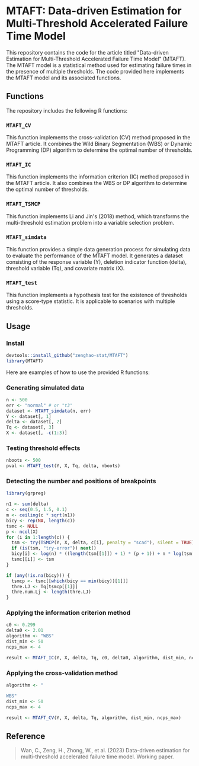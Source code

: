 # MTAFT: Data-driven Estimation for Multi-Threshold Accelerated Failure Time Model

This repository contains the code for the article titled "Data-driven Estimation for Multi-Threshold Accelerated Failure Time Model" (MTAFT). The MTAFT model is a statistical method used for estimating failure times in the presence of multiple thresholds. The code provided here implements the MTAFT model and its associated functions.

## Functions

The repository includes the following R functions:

### `MTAFT_CV`

This function implements the cross-validation (CV) method proposed in the MTAFT article. It combines the Wild Binary Segmentation (WBS) or Dynamic Programming (DP) algorithm to determine the optimal number of thresholds.

### `MTAFT_IC`

This function implements the information criterion (IC) method proposed in the MTAFT article. It also combines the WBS or DP algorithm to determine the optimal number of thresholds.

### `MTAFT_TSMCP`

This function implements Li and Jin's (2018) method, which transforms the multi-threshold estimation problem into a variable selection problem.

### `MTAFT_simdata`

This function provides a simple data generation process for simulating data to evaluate the performance of the MTAFT model. It generates a dataset consisting of the response variable (Y), deletion indicator function (delta), threshold variable (Tq), and covariate matrix (X).

### `MTAFT_test`

This function implements a hypothesis test for the existence of thresholds using a score-type statistic. It is applicable to scenarios with multiple thresholds.

## Usage

### Install

``` r
devtools::install_github("zenghao-stat/MTAFT")
library(MTAFT)
```

Here are examples of how to use the provided R functions:

### Generating simulated data

``` r
n <- 500
err <- "normal" # or "t3"
dataset <- MTAFT_simdata(n, err)
Y <- dataset[, 1]
delta <- dataset[, 2]
Tq <- dataset[, 3]
X <- dataset[, -c(1:3)]
```

### Testing threshold effects

``` r
nboots <- 500
pval <- MTAFT_test(Y, X, Tq, delta, nboots)
```

### Detecting the number and positions of breakpoints

``` r
library(grpreg)

n1 <- sum(delta)
c <- seq(0.5, 1.5, 0.1)
m <- ceiling(c * sqrt(n1))
bicy <- rep(NA, length(c))
tsmc <- NULL
p <- ncol(X)
for (i in 1:length(c)) {
  tsm <- try(TSMCP(Y, X, delta, c[i], penalty = "scad"), silent = TRUE)
  if (is(tsm, "try-error")) next()
  bicy[i] <- log(n) * ((length(tsm[[1]]) + 1) * (p + 1)) + n * log(tsm[[3]])
  tsmc[[i]] <- tsm
}

if (any(!is.na(bicy))) {
  tsmcp <- tsmc[[which(bicy == min(bicy))[1]]]
  thre.LJ <- Tq[tsmcp[[1]]]
  thre.num.Lj <- length(thre.LJ)
}
```

### Applying the information criterion method

``` r
c0 <- 0.299
delta0 <- 2.01
algorithm <- "WBS"
dist_min <- 50
ncps_max <- 4

result <- MTAFT_IC(Y, X, delta, Tq, c0, delta0, algorithm, dist_min, ncps_max)
```

### Applying the cross-validation method

``` r
algorithm <- "

WBS"
dist_min <- 50
ncps_max <- 4

result <- MTAFT_CV(Y, X, delta, Tq, algorithm, dist_min, ncps_max)
```

## Reference

> Wan, C., Zeng, H., Zhong, W., et al. (2023) Data-driven estimation for multi-threshold accelerated failure time model. Working paper.
